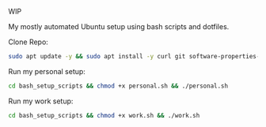 WIP

My mostly automated Ubuntu setup using bash scripts and dotfiles.

Clone Repo:
```bash
sudo apt update -y && sudo apt install -y curl git software-properties-common && cd ~ && git clone https://github.com/r00tk1d/dev_setup.git && cd dev_setup
```

Run my personal setup:
```bash
cd bash_setup_scripts && chmod +x personal.sh && ./personal.sh
```

Run my work setup:
```bash
cd bash_setup_scripts && chmod +x work.sh && ./work.sh
```